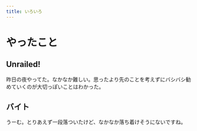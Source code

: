 ```yaml
---
title: いろいろ
---
```


# やったこと

## Unrailed!

昨日の夜やってた。なかなか難しい。思ったより先のことを考えずにバシバシ勧めていくのが大切っぽいことはわかった。

## バイト

うーむ。とりあえず一段落ついたけど、なかなか落ち着けそうにないですね。
